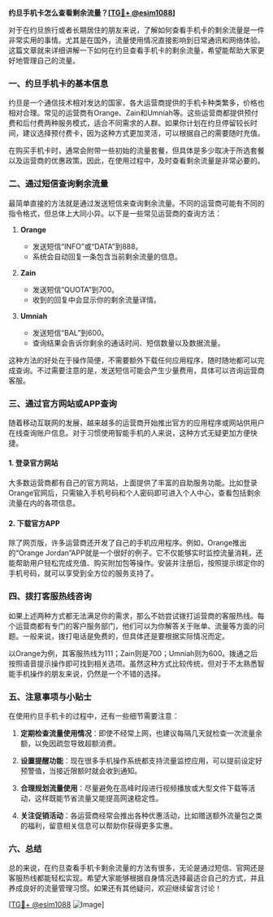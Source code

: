 **约旦手机卡怎么查看剩余流量？[[TG💪+ @esim1088](https://t.me/s/esim1088)]**

对于在约旦旅行或者长期居住的朋友来说，了解如何查看手机卡的剩余流量是一件非常实用的事情。尤其是在国外，流量使用情况直接影响到日常通讯和网络体验。这篇文章就来详细讲解一下如何在约旦查看手机卡的剩余流量，希望能帮助大家更好地管理自己的流量。

### 一、约旦手机卡的基本信息

约旦是一个通信技术相对发达的国家，各大运营商提供的手机卡种类繁多，价格也相对合理。常见的运营商有Orange、Zain和Umniah等。这些运营商都提供预付费和后付费两种服务模式，适合不同需求的人群。如果你计划在约旦停留较长时间，建议选择预付费卡，因为这种方式更加灵活，可以根据自己的需要随时充值。

在购买手机卡时，通常会附带一些初始的流量套餐，但具体是多少取决于所选套餐以及运营商的优惠政策。因此，在使用过程中，及时查看剩余流量是非常必要的。

### 二、通过短信查询剩余流量

最简单直接的方法就是通过发送短信来查询剩余流量。不同的运营商可能有不同的指令格式，但总体上大同小异。以下是一些常见运营商的查询方法：

1. **Orange**
   - 发送短信“INFO”或“DATA”到888。
   - 系统会自动回复一条包含当前剩余流量的信息。

2. **Zain**
   - 发送短信“QUOTA”到700。
   - 收到的回复中会显示你的剩余流量详情。

3. **Umniah**
   - 发送短信“BAL”到600。
   - 查询结果会告诉你剩余的通话时间、短信数量以及数据流量。

这种方法的好处在于操作简便，不需要额外下载任何应用程序，随时随地都可以完成查询。不过需要注意的是，发送短信可能会产生少量费用，具体可以咨询运营商客服。

### 三、通过官方网站或APP查询

随着移动互联网的发展，越来越多的运营商开始推出官方的应用程序或网站供用户在线查询账户信息。对于习惯使用智能手机的人来说，这种方式无疑更加方便快捷。

#### 1. 登录官方网站
大多数运营商都有自己的官方网站，上面提供了丰富的自助服务功能。比如登录Orange官网后，只需输入手机号码和个人密码即可进入个人中心，查看包括剩余流量在内的各项信息。

#### 2. 下载官方APP
除了网页版，许多运营商还开发了自己的手机应用程序。例如，Orange推出的“Orange Jordan”APP就是一个很好的例子。它不仅能够实时监控流量消耗，还能帮助用户轻松完成充值、购买附加包等操作。安装并注册后，按照提示绑定你的手机号码，就可以享受到全方位的服务支持了。

### 四、拨打客服热线咨询

如果上述两种方式都无法满足你的需求，那么不妨尝试拨打运营商的客服热线。每个运营商都有专门的客户服务部门，他们可以为你解答关于账单、流量等方面的问题。一般来说，拨打电话是免费的，但具体还是要根据实际情况而定。

以Orange为例，其客服热线为111；Zain则是700；Umniah则为600。拨通之后按照语音提示操作即可找到相关选项。虽然这种方式比较传统，但对于不太熟悉智能手机操作的朋友来说，仍然是一个不错的选择。

### 五、注意事项与小贴士

在使用约旦手机卡的过程中，还有一些细节需要注意：

1. **定期检查流量使用情况**：即使不经常上网，也建议每隔几天就检查一次流量余额，以免因疏忽导致超额消费。
   
2. **设置提醒功能**：现在很多手机操作系统都支持流量监控应用，可以提前设定好预警值，当接近限额时就会收到通知。

3. **合理规划流量使用**：尽量避免在高峰时段进行视频播放或大型文件下载等活动，这样既能节省流量又能提高网速稳定性。

4. **关注促销活动**：各运营商经常会推出各种优惠活动，比如赠送额外流量包之类的福利，留意相关信息可以帮助你获得更多实惠。

### 六、总结

总的来说，在约旦查看手机卡剩余流量的方法有很多，无论是通过短信、官网还是客服热线都能轻松实现。希望大家能够根据自身情况选择最适合自己的方式，并且养成良好的流量管理习惯。如果还有其他疑问，欢迎继续留言讨论！

[[TG💪+ @esim1088](https://t.me/s/esim1088) ![Image](https://i.postimg.cc/4NQfJmqS/Snipaste-2025-05-13-00-14-12.png)]